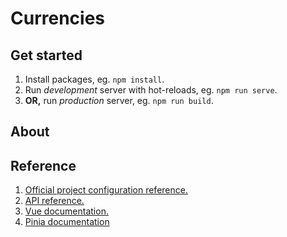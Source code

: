 # Currencies

## Get started
 
1. Install packages, eg. ```npm install```.
2. Run *development* server with hot-reloads, eg. ```npm run serve```.
3. **OR,** run *production* server, eg. ```npm run build```.

## About

<!-- about content here -->

## Reference

1. [Official project configuration reference.](https://cli.vuejs.org/config/)
2. [API reference.](https://nationalbank.kz/rss/get_rates.cfm?fdate=23.02.2009)
3. [Vue documentation.](https://vuejs.org/)
4. [Pinia documentation](https://pinia.vuejs.org/)